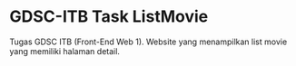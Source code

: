 # GDSC-ITB Task ListMovie

Tugas GDSC ITB (Front-End Web 1). Website yang menampilkan list movie yang memiliki halaman detail.
